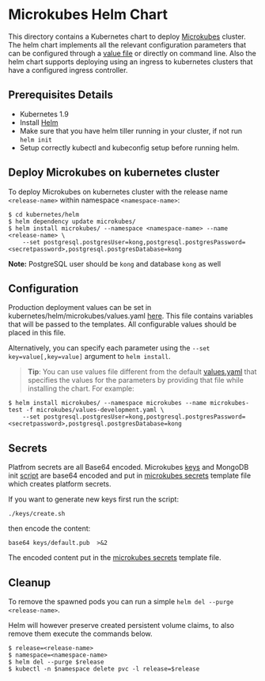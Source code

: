 # Microkubes Helm Chart

This directory contains a Kubernetes chart to deploy [Microkubes](https://github.com/Microkubes/microkubes) cluster.
The helm chart implements all the relevant configuration parameters that can be configured through  a [value file](https://github.com/Microkubes/microkubes/blob/helm/kubernetes/helm/microkubes/values.yaml) or directly on command line. Also the helm chart supports deploying using an ingress to kubernetes clusters that have a configured ingress controller.

## Prerequisites Details

* Kubernetes 1.9
* Install [Helm](https://github.com/helm/helm/releases)
* Make sure that you have helm tiller running in your cluster, if not run `helm init`
* Setup correctly kubectl and kubeconfig setup before running helm.

## Deploy Microkubes on kubernetes cluster

To deploy Microkubes on kubernetes cluster with the release name `<release-name>` within namespace `<namespace-name>`:

```console
$ cd kubernetes/helm
$ helm dependency update microkubes/
$ helm install microkubes/ --namespace <namespace-name> --name <release-name> \
    --set postgresql.postgresUser=kong,postgresql.postgresPassword=<secretpassword>,postgresql.postgresDatabase=kong
```

**Note:** PostgreSQL user should be `kong` and database `kong` as well

## Configuration

Production deployment values can be set in kubernetes/helm/microkubes/values.yaml [here](https://github.com/Microkubes/microkubes/blob/helm/kubernetes/helm/microkubes/values.yaml).
This file contains variables that will be passed to the templates. All configurable values should be placed in this file.

Alternatively, you can specify each parameter using the `--set key=value[,key=value]` argument to `helm install`.

> **Tip**: You can use values file different from the default [values.yaml](https://github.com/Microkubes/microkubes/blob/helm/kubernetes/helm/microkubes/values.yaml) that specifies the values for the parameters by providing that file while installing the chart. For example:
```console
$ helm install microkubes/ --namespace microkubes --name microkubes-test -f microkubes/values-development.yaml \
    --set postgresql.postgresUser=kong,postgresql.postgresPassword=<secretpassword>,postgresql.postgresDatabase=kong
```

## Secrets

Platfrom secrets are all Base64 encoded. Microkubes [keys](https://github.com/Microkubes/microkubes/tree/master/docker/keys) and MongoDB init [script](https://github.com/Microkubes/microkubes/blob/master/docker/mongo/create_db_objects.sh) are base64 encoded and put in [microkubes secrets](https://github.com/Microkubes/microkubes/blob/helm/kubernetes/helm/microkubes/templates/microkubes-secrets.yaml) template file which creates platform secrets.

If you want to generate new keys first run the script:
```console
./keys/create.sh
```

then encode the content:
```console
base64 keys/default.pub  >&2
```

The encoded content put in the [microkubes secrets](https://github.com/Microkubes/microkubes/blob/helm/kubernetes/helm/microkubes/templates/microkubes-secrets.yaml) template file.

## Cleanup

To remove the spawned pods you can run a simple `helm del --purge <release-name>`.

Helm will however preserve created persistent volume claims, to also remove them execute the commands below.

```console
$ release=<release-name>
$ namespace=<namespace-name>
$ helm del --purge $release
$ kubectl -n $namespace delete pvc -l release=$release
```



